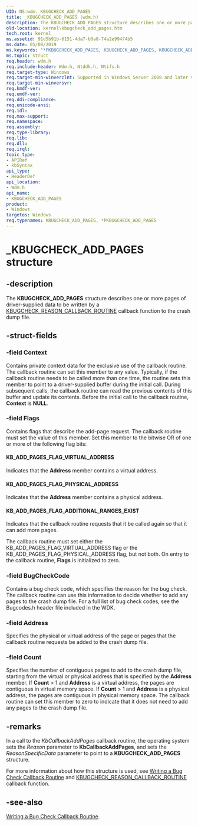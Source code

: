 ```yaml
---
UID: NS:wdm._KBUGCHECK_ADD_PAGES
title: _KBUGCHECK_ADD_PAGES (wdm.h)
description: The KBUGCHECK_ADD_PAGES structure describes one or more pages of driver-supplied data to be written by a KbCallbackAddPages callback routine to the crash dump file.
old-location: kernel\kbugcheck_add_pages.htm
tech.root: kernel
ms.assetid: 91d5b91b-6151-4da7-b0a8-74a2e99474b5
ms.date: 05/08/2019
ms.keywords: "*PKBUGCHECK_ADD_PAGES, KBUGCHECK_ADD_PAGES, KBUGCHECK_ADD_PAGES structure [Kernel-Mode Driver Architecture], PKBUGCHECK_ADD_PAGES, PKBUGCHECK_ADD_PAGES structure pointer [Kernel-Mode Driver Architecture], _KBUGCHECK_ADD_PAGES, kernel.kbugcheck_add_pages, kstruct_c_4d14d1f9-fada-4eaa-afc7-88228745fcc1.xml, wdm/KBUGCHECK_ADD_PAGES, wdm/PKBUGCHECK_ADD_PAGES"
ms.topic: struct
req.header: wdm.h
req.include-header: Wdm.h, Ntddk.h, Ntifs.h
req.target-type: Windows
req.target-min-winverclnt: Supported in Windows Server 2008 and later versions of Windows.
req.target-min-winversvr: 
req.kmdf-ver: 
req.umdf-ver: 
req.ddi-compliance: 
req.unicode-ansi: 
req.idl: 
req.max-support: 
req.namespace: 
req.assembly: 
req.type-library: 
req.lib: 
req.dll: 
req.irql: 
topic_type:
- APIRef
- kbSyntax
api_type:
- HeaderDef
api_location:
- Wdm.h
api_name:
- KBUGCHECK_ADD_PAGES
product:
- Windows
targetos: Windows
req.typenames: KBUGCHECK_ADD_PAGES, *PKBUGCHECK_ADD_PAGES
---
```


# _KBUGCHECK_ADD_PAGES structure

## -description

The <b>KBUGCHECK_ADD_PAGES</b> structure describes one or more pages of driver-supplied data to be written by a [KBUGCHECK_REASON_CALLBACK_ROUTINE](nc-wdm-kbugcheck_reason_callback_routine.md) callback function to the crash dump file.

## -struct-fields

### -field Context

Contains private context data for the exclusive use of the callback routine. The callback routine can set this member to any value. Typically, if the callback routine needs to be called more than one time, the routine sets this member to point to a driver-supplied buffer during the initial call. During subsequent calls, the callback routine can read the previous contents of this buffer and update its contents. Before the initial call to the callback routine, <b>Context</b> is <b>NULL</b>.

### -field Flags

Contains flags that describe the add-page request. The callback routine must set the value of this member. Set this member to the bitwise OR of one or more of the following flag bits:

#### KB_ADD_PAGES_FLAG_VIRTUAL_ADDRESS

Indicates that the <b>Address</b> member contains a virtual address.

#### KB_ADD_PAGES_FLAG_PHYSICAL_ADDRESS

Indicates that the <b>Address</b> member contains a physical address.

#### KB_ADD_PAGES_FLAG_ADDITIONAL_RANGES_EXIST

Indicates that the callback routine requests that it be called again so that it can add more pages.

The callback routine must set either the KB_ADD_PAGES_FLAG_VIRTUAL_ADDRESS flag or the KB_ADD_PAGES_FLAG_PHYSICAL_ADDRESS flag, but not both. On entry to the callback routine, <b>Flags</b> is initialized to zero.

### -field BugCheckCode

Contains a bug check code, which specifies the reason for the bug check. The callback routine can use this information to decide whether to add any pages to the crash dump file. For a full list of bug check codes, see the Bugcodes.h header file included in the WDK.

### -field Address

Specifies the physical or virtual address of the page or pages that the callback routine requests be added to the crash dump file.

### -field Count

Specifies the number of contiguous pages to add to the crash dump file, starting from the virtual or physical address that is specified by the <b>Address</b> member. If <b>Count</b> > 1 and <b>Address</b> is a virtual address, the pages are contiguous in virtual memory space. If <b>Count</b> > 1 and <b>Address</b> is a physical address, the pages are contiguous in physical memory space. The callback routine can set this member to zero to indicate that it does not need to add any pages to the crash dump file.

## -remarks

In a call to the <i>KbCallbackAddPages</i> callback routine, the operating system sets the <i>Reason</i> parameter to <b>KbCallbackAddPages</b>, and sets the <i>ReasonSpecificData</i> parameter to point to a <b>KBUGCHECK_ADD_PAGES</b> structure.

For more information about how this structure is used, see <a href="https://docs.microsoft.com/windows-hardware/drivers/kernel/writing-a-bug-check-callback-routine">Writing a Bug Check Callback Routine</a> and [KBUGCHECK_REASON_CALLBACK_ROUTINE](nc-wdm-kbugcheck_reason_callback_routine.md) callback function.

## -see-also

 <a href="https://docs.microsoft.com/windows-hardware/drivers/kernel/writing-a-bug-check-callback-routine">Writing a Bug Check Callback Routine</a>.
